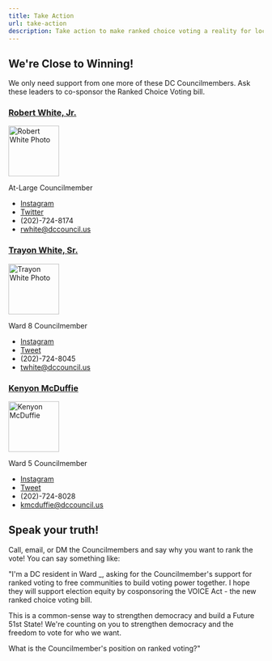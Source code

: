 ```yaml
---
title: Take Action
url: take-action
description: Take action to make ranked choice voting a reality for local elections in DC.
---
```

## We're Close to Winning!

We only need support from one more of these DC Councilmembers. Ask​ these leaders to co-sponsor the Ranked Choice Voting bill.

<div class="md:grid grid-cols-3 gap-3">
<div>

### [Robert White, Jr.](https://dccouncil.us/council/councilmember-robert-c-white-jr/)

<img src="/static/img/cm-robert-white-picture.jpg" alt="Robert White Photo" width="100" height="100"/>

At-Large Councilmember

* [Instagram](https://www.instagram.com/robertwhite_dc)
* [Twitter](https://twitter.com/RobertWhite_DC)
* (202)-724-8174
* [rwhite@dccouncil.us](mailto:rwhite@dccouncil.us)

</div>
<div>

### [Trayon White, Sr.](https://dccouncil.us/council/councilmember-trayon-white-sr/)

<img src="/static/img/cm-trayon-white-picture.jpg" alt="Trayon White Photo" width="100" height="100"/>

Ward 8 Councilmember

* [Instagram](https://www.instagram.com/trayonwhite)
* [Tweet](https://twitter.com/trayonwhite)
* (202)-724-8045
* [twhite@dccouncil.us](mailto:twhite@dccouncil.us)

</div>
<div>

### [Kenyon McDuffie](https://dccouncil.us/council/kenyan-mcduffie/)

<img src="/static/img/cm-kenyan-mcduffie-picture.jpg" alt="Kenyon McDuffie" width="100" height="100"/>

Ward 5 Councilmember

* [Instagram](https://www.instagram.com/cm_mcduffie/)
* [Tweet](https://twitter.com/CM_McDuffie)
* (202)-724-8028
* [kmcduffie@dccouncil.us](mailto:kmcduffie@dccouncil.us)

</div>
</div>

## Speak your truth! 

Call, email, or DM the Councilmembers and say why you want to rank the vote! You can say something like:

"I'm a DC resident in Ward _, asking for the Councilmember's support for ranked voting to free communities to build voting power together. I hope they will support election equity by cosponsoring the VOICE Act - the new ranked choice voting bill.

This is a common-sense way to strengthen democracy and build a Future 51st State! We're counting on you to strengthen democracy and the freedom to vote for who we want.

What is the Councilmember's position on ranked voting?"